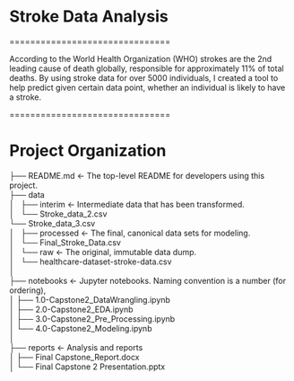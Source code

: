 # Stroke Data Analysis
===============================

According to the World Health Organization (WHO) strokes are the 2nd leading cause of death globally, responsible for approximately 11% of total deaths. By using stroke data for over 5000 individuals, I created a tool to help predict given certain data point, whether an individual is likely to have a stroke.

===============================

# Project Organization

├── README.md          <- The top-level README for developers using this project.   
├── data  
│   ├── interim        <- Intermediate data that has been transformed.  
│       └── Stroke_data_2.csv  
        └── Stroke_data_3.csv  
│   ├── processed      <- The final, canonical data sets for modeling.  
│       └── Final_Stroke_Data.csv  
│   └── raw            <- The original, immutable data dump.   
│       └── healthcare-dataset-stroke-data.csv   
│   
├── notebooks          <- Jupyter notebooks. Naming convention is a number (for ordering),   
│   ├── 1.0-Capstone2_DataWrangling.ipynb    
│   ├── 2.0-Capstone2_EDA.ipynb   
│   ├── 3.0-Capstone2_Pre_Processing.ipynb   
│   └── 4.0-Capstone2_Modeling.ipynb   
│   
├── reports             <- Analysis and reports   
│   ├── Final Capstone_Report.docx   
│   └── Final Capstone 2 Presentation.pptx   
